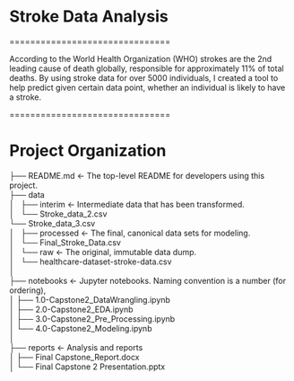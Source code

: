 # Stroke Data Analysis
===============================

According to the World Health Organization (WHO) strokes are the 2nd leading cause of death globally, responsible for approximately 11% of total deaths. By using stroke data for over 5000 individuals, I created a tool to help predict given certain data point, whether an individual is likely to have a stroke.

===============================

# Project Organization

├── README.md          <- The top-level README for developers using this project.   
├── data  
│   ├── interim        <- Intermediate data that has been transformed.  
│       └── Stroke_data_2.csv  
        └── Stroke_data_3.csv  
│   ├── processed      <- The final, canonical data sets for modeling.  
│       └── Final_Stroke_Data.csv  
│   └── raw            <- The original, immutable data dump.   
│       └── healthcare-dataset-stroke-data.csv   
│   
├── notebooks          <- Jupyter notebooks. Naming convention is a number (for ordering),   
│   ├── 1.0-Capstone2_DataWrangling.ipynb    
│   ├── 2.0-Capstone2_EDA.ipynb   
│   ├── 3.0-Capstone2_Pre_Processing.ipynb   
│   └── 4.0-Capstone2_Modeling.ipynb   
│   
├── reports             <- Analysis and reports   
│   ├── Final Capstone_Report.docx   
│   └── Final Capstone 2 Presentation.pptx   
